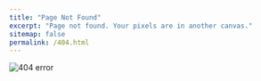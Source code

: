 ```yaml
---
title: "Page Not Found"
excerpt: "Page not found. Your pixels are in another canvas."
sitemap: false
permalink: /404.html
---
```

![404 error](https://github.com/user-attachments/assets/c9fa7fb9-ecd5-4abb-9d27-ebf43d427e88)
